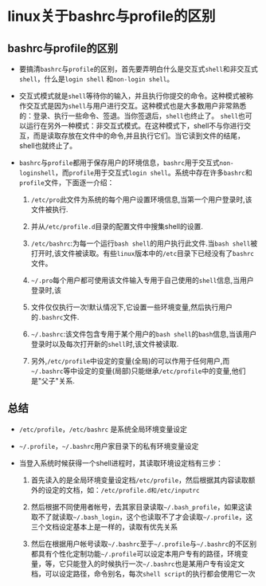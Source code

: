 # linux关于bashrc与profile的区别

## bashrc与profile的区别

* 要搞清`bashrc`与`profile`的区别，首先要弄明白什么是交互式`shell`和非交互式`shell`，什么是`login shell` 和`non-login shell`。

* 交互式模式就是`shell`等待你的输入，并且执行你提交的命令。这种模式被称作交互式是因为`shell`与用户进行交互。这种模式也是大多数用户非常熟悉的：登录、执行一些命令、签退。当你签退后，`shell`也终止了。 `shell`也可以运行在另外一种模式：非交互式模式。在这种模式下，shell不与你进行交互，而是读取存放在文件中的命令,并且执行它们。当它读到文件的结尾，shell也就终止了。

* `bashrc`与`profile`都用于保存用户的环境信息，`bashrc`用于交互式`non-loginshell`，而`profile`用于交互式`login shell`。系统中存在许多`bashrc`和`profile`文件，下面逐一介绍：

  1. `/etc/pro`此文件为系统的每个用户设置环境信息,当第一个用户登录时,该文件被执行.

  2. 并从`/etc/profile.d`目录的配置文件中搜集shell的设置.

  3. `/etc/bashrc`:为每一个运行`bash shell`的用户执行此文件.当`bash shell`被打开时,该文件被读取。有些`linux`版本中的`/etc`目录下已经没有了`bashrc`文件。

  4. `~/.pro`每个用户都可使用该文件输入专用于自己使用的`shell`信息,当用户登录时,该

  5. 文件仅仅执行一次!默认情况下,它设置一些环境变量,然后执行用户的`.bashrc`文件.

  6. `~/.bashrc`:该文件包含专用于某个用户的`bash shell`的`bash`信息,当该用户登录时以及每次打开新的`shell`时,该文件被读取.

  7. 另外,`/etc/profile`中设定的变量(全局)的可以作用于任何用户,而`~/.bashrc`等中设定的变量(局部)只能继承`/etc/profile`中的变量,他们是"父子"关系.

## 总结

* `/etc/profile`，`/etc/bashrc` 是系统全局环境变量设定
* `~/.profile`，`~/.bashrc`用户家目录下的私有环境变量设定
* 当登入系统时候获得一个shell进程时，其读取环境设定档有三步：
  
  1. 首先读入的是全局环境变量设定档`/etc/profile`，然后根据其内容读取额外的设定的文档，如：`/etc/profile.d和/etc/inputrc`

  2. 然后根据不同使用者帐号，去其家目录读取`~/.bash_profile`，如果这读取不了就读取`~/.bash_login`，这个也读取不了才会读取`~/.profile`，这三个文档设定基本上是一样的，读取有优先关系

  3. 然后在根据用户帐号读取`~/.bashrc`至于`~/.profile`与`~/.bashrc`的不区别都具有个性化定制功能`~/.profile`可以设定本用户专有的路径，环境变量，等，它只能登入的时候执行一次`~/.bashrc`也是某用户专有设定文档，可以设定路径，命令别名，每次`shell script`的执行都会使用它一次

